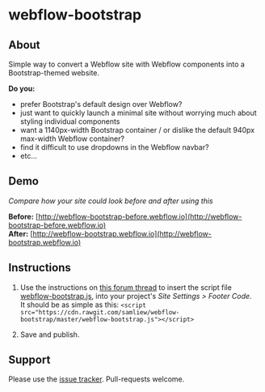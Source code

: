 # webflow-bootstrap

## About

Simple way to convert a Webflow site with Webflow components into a Bootstrap-themed website.

**Do you:**

- prefer Bootstrap's default design over Webflow?
- just want to quickly launch a minimal site without worrying much about styling individual components
- want a 1140px-width Bootstrap container / or dislike the default 940px max-width Webflow container?
- find it difficult to use dropdowns in the Webflow navbar?
- etc...

## Demo

_Compare how your site could look before and after using this_

**Before:** [http://webflow-bootstrap-before.webflow.io](http://webflow-bootstrap-before.webflow.io)  
**After:** [http://webflow-bootstrap.webflow.io](http://webflow-bootstrap.webflow.io)

## Instructions

1. Use the instructions on [this forum thread](https://forum.webflow.com/t/how-to-embed-files-hosted-on-github/29281?u=samliew) to insert the script file [webflow-bootstrap.js](https://github.com/samliew/webflow-bootstrap/blob/master/webflow-bootstrap.js), into your project's *Site Settings > Footer Code*.  
   It should be as simple as this:
   `<script src="https://cdn.rawgit.com/samliew/webflow-bootstrap/master/webflow-bootstrap.js"></script>`

2. Save and publish.

## Support

Please use the [issue tracker](https://github.com/samliew/webflow-bootstrap). Pull-requests welcome.